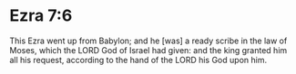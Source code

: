 # Ezra 7:6

This Ezra went up from Babylon; and he [was] a ready scribe in the law of Moses, which the LORD God of Israel had given: and the king granted him all his request, according to the hand of the LORD his God upon him.